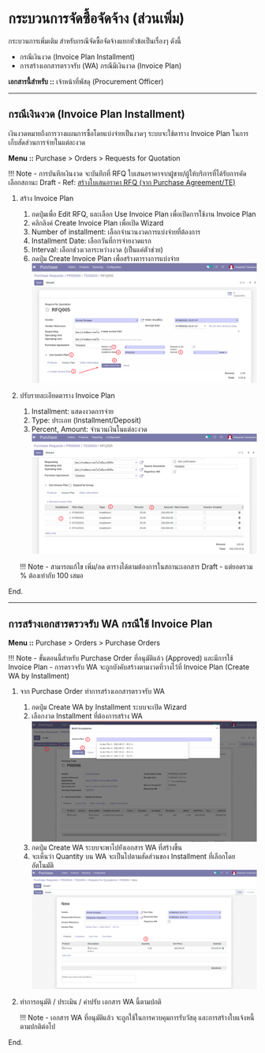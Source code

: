 # กระบวนการจัดซื้อจัดจ้าง (ส่วนเพิ่ม)

กระบวนการเพิ่มเติม สำหรับกรณีจัดซื้อจัดจ้างแยกหัวข้อเป็นเรื่องๆ ดังนี้

<!-- * วางเงินมัดจำ (Deposit) -->
* กรณีเงินงวด (Invoice Plan Installment)
* การสร้างเอกสารตรวจรับ (WA) กรณีมีเงินงวด (Invoice Plan)
<!-- * กรณีเงินงวดแบบมีเงินมัดจำ (Invoice Plan + 1st Deposit)
* เงินประกันผลงาน (Retention)
* หลักประกันสัญญา (RFQ Guarantee)
* หลักประกันการเสนอราคา/หลักประกันซอง (TE Guarantee กรณี e-Bidding)
* การทำสัญญา (Agreement) -->

**เอกสารนี้สำหรับ ::** เจ้าหน้าที่พัสดุ (Procurement Officer)

----------------------------------------------------------

<!-- ## วางเงินมัดจำ (Deposit)

เงินมัดจำหมายถึง เงินที่จ่ายให้กับ Vendor ล่วงหน้า ก่อนที่จะได้รับสินค้าหรือบริการ ซึ่งหลังจากที่ได้รับส่งมอบสินค้าหรือบริการแล้ว เงินส่วนนี้จะถูกหักออกจากการจ่ายเงินในงวดถัดๆไป

**Menu ::** Purchase > Orders > Purchase Orders

!!! Note
      - การบันทึกเงินมัดจำจะเกิดขึ้นกับเอกสาร Purchase Order ที่อนุมัติแล้วและต้องการจ่ายเงินมัดจำล่วงหน้า
      - ตัวอย่างนี้เราใช้กรณีซื้อบริการ (ไม่มีการรับสิ้นค้าเข้าคลัง)

1. สร้างเงินมัดจำ Deposit Invoice
      1. จากหน้าต่าง Purchase Order ที่อนุมัติแล้ว
      2. กดปุ่ม Request Deposit
            ![](pix/po_deposit.png)
      3. ใส่จำนวนเงินมัดจำเป็น เปอร์เซ็นต์ หรือ จำนวนเงิน
      4. กดปุ่ม Create and View Invoices
            ![](pix/po_deposit2.png)

2. ระบบพาไปยังเอกสาร Deposit Invoice (Vendor Bill) ที่ถูกสร้างขึ้น  
      1. Draft Bill
      2. เอกสารนี้จะบันทึกบัญชีเป็น Purchase Deposit
      3. ยอดเงินตามจำนวนเงินมันจำ โดยมี Qty = 1 เสมอ
            ![](pix/po_deposit_invoice.png)

3. [สร้างเอกสารตรวจรับวัสดุ WA จาก PO](po3_for_procurement_officer.md#wa-po) ตามปกติ
4. สร้างใบแจ้งหนี้ Vendor Bill (หลังการตรวจรับด้วย WA เสร็จสิ้น)
      1. กดปุ่ม Create Bill จากหน้าต่าง Purchase Order
      2. เลือกเอกสาร Work Acceptance ที่ได้ทำการตรวจรับแล้ว
      3. กดปุ่ม Create Vendor Bill
            ![](pix/po_create_invoice_w_deposit.png)
      4. ระบบจะสร้าง Vendor Bill โดยจะมีการหักเงินในส่วนที่ได้วางมัดจำไปแล้ว
            ![](pix/po_deposit_invoice2.png)

End.

---------------------------------------------------------- -->

## กรณีเงินงวด (Invoice Plan Installment)

เงินงวดหมายถึงการวางแผนการซื้อโดยแบ่งจ่ายเป็นงวดๆ ระบบจะใช้ตาราง Invoice Plan ในการเก็บสัดส่วนการจ่ายในแต่ละงวด

**Menu ::** Purchase > Orders > Requests for Quotation

!!! Note
      - การบันทึกเงินงวด จะบันทึกที่ RFQ ใบเสนอราคาจากผู้ขาย/ผู้ให้บริการที่ได้รับการคัดเลือกสถานะ Draft
      - Ref: [สร้างใบเสนอราคา RFQ (จาก Purchase Agreement/TE)](po3_for_procurement_officer.md#rfq-purchase-agreementte)

1. สร้าง Invoice Plan
      1. กดปุ่มเพื่อ Edit RFQ, และเลือก Use Invoice Plan เพื่อเปิดการใช้งาน Invoice Plan
      2. คลิกลิงค์ Create Invoice Plan เพื่อเปิด Wizard
      3. Number of installment: เลือกจำนวนงวดการแบ่งจ่ายที่ต้องการ
      4. Installment Date: เลือกวันที่การจ่ายงวดแรก
      5. Interval: เลือกช่วงเวลาระหว่างงวด (เป็นแค่ตัวช่วย)
      6. กดปุ่ม Create Invoice Plan เพื่อสร้างตารางการแบ่งจ่าย
            ![](img/ip_create_invoice_plan.png)

2. ปรับรายละเอียดตาราง Invoice Plan
      1. Installment: แสดงงวดการจ่าย
      2. Type: ประเภท (Installment/Deposit)
      3. Percent, Amount: จำนวนเงินในแต่ละงวด
            ![](img/ip_edit_invoice_plan.png)

    !!! Note
          - สามารถแก้ไข เพิ่ม/ลด ตารางได้ตามต้องการในสถานะเอกสาร Draft
          - แต่ยอดรวม % ต้องเท่ากับ 100 เสมอ

End.

----------------------------------------------------------

## การสร้างเอกสารตรวจรับ WA กรณีใช้ Invoice Plan

**Menu ::** Purchase > Orders > Purchase Orders

!!! Note
      - ขั้นตอนนี้สำหรับ Purchase Order ที่อนุมัติแล้ว (Approved) และมีการใช้ Invoice Plan
      - การตรวจรับ WA จะถูกบังคับสร้างตามงวดที่วางไว้ที่ Invoice Plan (Create WA by Installment)

1. จาก Purchase Order ทำการสร้างเอกสารตรวจรับ WA
      1. กดปุ่ม Create WA by Installment ระบบจะเปิด Wizard
      2. เลือกงวด Installment ที่ต้องการสร้าง WA
            ![](img/ip_create_wa_by_installment.png)
      3. กดปุ่ม Create WA ระบบจะพาไปยังเอกสาร WA ที่สร้างขึ้น
      4. จะเห็นว่า Quantity บน WA จะเป็นไปตามสัดส่วนของ Installment ที่เลือกโดยอัตโนมัติ
            ![](img/ip_wa_created_by_installment.png)

2. ทำการอนุมัติ / ประเมิน / ค่าปรับ เอกสาร WA นี้ตามปกติ

    !!! Note
          - เอกสาร WA ที่อนุมัติแล้ว จะถูกใช้ในการควบคุมการรับวัสดุ และการสร้างใบแจ้งหนี้ตามปกติต่อไป

End.

<!-- ----------------------------------------------------------

## กรณีเงินงวดแบบมีเงินมัดจำ (Invoice Plan + Deposit)

**Menu ::** Purchase > Orders > Requests for Quotation

!!! Note
      - การบันทึกเงินงวด + เงินมัดจำบน Invoice Plan จะบันทึกที่ RFQ 
      - Ref: [สร้างใบเสนอราคา RFQ (จาก Purchase Agreement/TE)](po3_for_procurement_officer.md#rfq-purchase-agreementte)

1. สร้าง Invoice Plan
      1. กดปุ่มเพื่อ Edit RFQ, และเลือก Use Invoice Plan เพื่อเปิดการใช้งาน Invoice Plan
      2. คลิกลิงค์ Create Invoice Plan เพื่อเปิด Wizard
      3. Number of installment: เลือกจำนวนงวดการแบ่งจ่ายที่ต้องการ
      4. **Deposit on 1st Invoice**: เลือกเพื่อให้มี Installment ที่ 0 สำหรับ Deposit
      5. Installment Date: เลือกวันที่การจ่ายงวดแรก
      6. Interval: เลือกช่วงเวลาระหว่างงวด (เป็นแค่ตัวช่วย)
      7. กดปุ่ม Create Invoice Plan เพื่อสร้างตารางการแบ่งจ่าย
            ![](pix/ip_create_invoice_plan_w_deposit.png)

2. ปรับรายละเอียดตาราง Invoice Plan
      1. Installment 0 คือ Deposit
      2. ใส่ Percent หรือ Amount (ซึ่งจะตำนวนกลับเป็น %)
      3. กดปุ่ม Create Invoice เพื่อสร้าง Deposit Invoice
            ![](pix/ip_invoice_plan_create_deposit.png)

    !!! Note
          - การสร้าง Deposit Invoice จะเป็นใบแจ้งหนี้แรกที่ถูกสร้าง และสามารถทำได้โดยที่ยังไม่มีการตรวจรับ
          - ถ้าผู้ใช้พยายามสร้าง Bill อื่นก่อนที่จะสร้าง Deposit Invoice ระบบจะไม่อนุญาต

End.

----------------------------------------------------------

## RFQ เงินประกันผลงาน (Retention)

**Menu ::** Purchase > Orders > Requests for Quotation

!!! Note
      - เงินประกันผลงาน คือ การหักเงินประกันจากเงินงวดในอัตราร้อยละหรือจำนวนเงินที่เท่าๆ กัน ทุกงวด
      - บันทึกอัตราร้อยละหรือจำนวนเงินประกันผลงาน ที่ Invoice Plan เท่านั้น
      - เจ้าหน้าที่พัสดุกำหนดอัตราร้อยละหรือจำนวนเงินประกันผลงาน (ข้อ 1) แต่การหักเงินประกันผลงานจะถูกบันทึกโดยฝ่ายบัญชีตอนจ่ายชำระเงินงวดแก่ผู้ขาย/ผู้ให้บริการ

1. กำหนดอัตราการหักเงินแต่ละงวด เป็นอัตราร้อยละหรือจำนวนเงิน เพื่อการประกันผลงาน
      ![](pix/ip_retention_on_po.png)

      <br/>

2. ดำเนินการอนุมัติ RFQ ไปจนถึงการตรวจรับวัสดุ WA ในแต่ละงวดตามกระบวนการปกติ
3. เมื่อถึงขั้นตอนการออกใบแจ้งหนี้ให้กดปุ่ม Create Bill เลือก WA เพื่อสร้าง Invoice ตามปกติ
4. ดูเอกสาร Vendor Bills ที่สร้างขึ้น
      1. ระบบจะสร้างเอกสารใบแจ้งหนี้ให้ ซึ่งเมื่อคลิกที่ปุ่ม "Vendor Bills" ระบบจะแสดงใบแจ้งหนี้ที่ถูกสร้างตาม WA และ Invoice Plan
            ![](pix/ip_view_bill.png)
      2. คลิกเข้าไปดูในแต่ละเอกสารที่สร้างขึ้นจะเห็นว่า มีการหักเงินประกันผลงานไว้ในแต่ละใบแจ้งหนี้
            ![](pix/ip_invoice_list.png)
            ![](pix/ip_invoice_retention.png)

End.

----------------------------------------------------------

## RFQ หลักประกันสัญญา (Guarantee ที่ RFQ)

**Menu ::** Purchase > Orders > Requests for Quotation

!!! Note
      - สร้างหลักประกันสัญญา ที่ RFQ ใบเสนอราคาจากผู้ขาย/ผู้ให้บริการที่ได้รับการคัดเลือก ก่อนการยืนยันเอกสารเพื่อเปลี่ยนสถานะเป็น Purchase Order ใบสั่งซื้อสั่งจ้าง
      - เจ้าหน้าที่พัสดุบันทึกหลักประกันสัญญาในตารางเท่านั้น (ข้อ 1)
      - การบันทึกหลักประกันสัญญาและการคืนหลักประกันสัญญาเมื่อครบกำหนด จะดำเนินการโดยการเงินบัญชี

1. จาก RFQ ที่ได้รับคัดเลือก สร้าง Guarantee ประเภท เงินประกันสัญญา
      1. กดปุ่ม "Guarantee"
            ![](pix/rfq_create_guarantee.png)
      2. กดปุ่ม Create เพื่อสร้าง Guarantee สำหรับ RFQ นี้
            ![](pix/rfq_create_guarantee2.png)
      3. Reference / Guarantee Method / Partner จะปรากฏโดยอัตโนมัติ
      4. กรอกวิธีการชำระเงิน และจำนวนเงินหลักประกันสัญญา
      5. ข้อมูลอ้างอิงเอกสารการบันทึกหลักประกันสัญญาในระบบ และคืนหลักประกันสัญญา โดยการเงินบัญชี
      6. Link ไปยังเอกสารที่เกี่ยวข้อง
      ![](pix/rfq_create_guarantee3.png)

      <br/>

2. การเงินบัญชีบันทึกหลักประกันสัญญา (Customer Invoice -> Payment)
      ![](pix/rfq_guarantee_receive.png)
3. เมื่อถึงกำหนดการคืนหลักประกัน การเงินบัญชีดำเนินการคืนหลักประกัน (Vendor Bill -> Payment)
      ![](pix/rfq_guarantee_return.png)
4. เอกสารหลักประกันทั้งหมด สามารถเรียกดูได้ที่เมนู Purchase > Orders > Guarantee
      ![](pix/guarantee_menu.png)

End.

----------------------------------------------------------

## หลักประกันการเสนอราคา/หลักประกันซอง (TE Guarantee กรณี e-Bidding)

**Menu ::** Purchase > Orders > Purchase Agreement

!!! Note
      - กรณี e-Bidding จะมีการวางหลักประกันการเสนอราคา/การประกันซองของทุกผู้ที่ยื่นซองประกวดราคา
      - เจ้าหน้าที่พัสดุบันทึกหลักประกันการเสนอราคาที่ TE (ข้อ 1)
      - การบันทกึหลักประกันการเสนอราคาและการคืนหลักประกันเมื่อประกาศผลการประกวดราคา ดำเนินการโดยการเงินบัญชี

1. ที่ TE สร้าง Guarantee ประเภท หลักประกันการเสนอราคา
      1. กดปุ่ม "Guarantee"
            ![](pix/te_create_guarantee.png)
      2. กดปุ่ม Create เพื่อสร้าง Guarantee สำหรับ TE นี้
            ![](pix/te_create_guarantee2.png)
      3. Reference / Guarantee Method จะปรากฏโดยอัตโนมัติ
      4. กรอกชื่อผู้เสนอราคา วิธีการชำระเงิน และจำนวนเงินสำหรับหลักประกัน
      5. ข้อมูลอ้างอิงการบันทึกหลักประกันและการคืนหลักประกัน
      6. Link ไปยังเอกสารที่เกี่ยวข้อง
      ![](pix/te_create_guarantee3.png)

      <br/>


!!! Note
      - ในตัวอย่างนี้ไม่ต้องให้ฝ่ายบัญชีดำเนินการเรียกเก็บหลักประกัน เพราะเป็นประเภท Bank Guarantee (แต่ต้องอ้างถึงที่ฟิลด์ Document Ref)
      - สรุป Guarantee Type ที่ต้องมีการเรียกเก็บเงิน (Create Invoice ?)
            ![](pix/guarantee_type.png)


End.

----------------------------------------------------------

## สร้างสัญญา (Agreement) สำหรับ RFQ/TE แบบมี Agreement

!!! Note
      - ขั้นตอนนี้ใช้สำหรับกรณีที่ TE เลือก PO Type = Agreement เท่านั้น โดย
      - RFQ ที่ได้สร้างจาก TE ประเภทนี้นี้ สามารถถูกนำไปอ้างอิงใน Agreement ได้
      - RFQ เหล่านี้จะไม่มีการ Request Validation แต่จะถูก Confirmed อัตโนมัติ เมือ Agreement ถูกใช้งาน (Activated)

**Menu ::** Agreements > Operations > Create Agreement From Template

1. กดเมนู Create Agreement From Template จะมีให้ใส่
    1. Template: Template ของสัญญา
    2. Title: หัวข้อของสัญญา
    ![](pix/ag_create_agreement_from_template.png)
2. คลิกปุ่ม Create Agreement ระบบจะสร้างและดึงรายละเอียดของสัญญาตาม Template ที่เลือก
    ![](pix/ag_create_agreement.png)
3. ใส่รายละเอียดคู่สัญญา ผู้ว่าจ้างและเลขที่ RFQ
    1. Partner: คู่สัญญา
    2. Partner Primary Contact: คนที่ลงนามสัญญาของคู่สัญญา
    3. Partner Witness: พยานของคู่สัญญา
    4. Company: ผู้ว่าจ้าง
    5. Company Primary Contact: คนที่ลงนามสัญญาของผู้ว่าจ้าง
    6. Company Witness: พยานของผู้ว่าจ้าง
    7. RFQ: เลขที่ใบเสนอราคา (แบบ PO Type = Agreement)
    ![](pix/ag_new_agreement.png)
4. ใส่เงินงวดของสัญญา (Invoice Plan)
    1. คลิกเข้าไปที่ link เอกสาร RFQ
    ![](pix/ag_invoice_plan.png)
    2. กดปุ่ม Edit และเลือก Use Invoice Plan เพื่อเปิดการใช้งาน Invoice Plan
    ![](pix/ag_invoice_plan2.png)
    3. คลิกลิงค์ Create Invoice Plan เพื่อเปิด Wizard
        1. Number of Installment: ใส่จำนวนงวดของสัญญา
        2. Installment Date: ใส่วันที่งวดแรกของสัญญา
        3. Interval: ช่วงเวลาระหว่างงวด (เป็นตัวช่วย)
        4. กดปุ่ม Create Invoice Plan เพื่อสร้างตารางการชำระเงินงวด
        ![](pix/ag_invoice_plan3.png)
    4. ปรับรายละเอียดตารางการชำระเงินงวด
        1. Installment: หมายเลขงวดของการชำระเงิน
        2. Plan Date: วันที่ที่จะต้องชำระเงิน
        3. Type: ประเภทของ Invoice Plan (Installment, Deposit)
        4. Percent: ใส่เป็นเปอร์เซนต์การชำระในแต่ละงวดได้ ระบบจะคำนวณจำนวนเงิน (Amount) ในแต่ละงวดให้อัตโนมัติ
        5. Amount: จำนวนเงินในแต่ละงวด (ระบบจะแสดงเมื่อคลิก 3 จุดด้านขวาของตารางและเลือก Amount)
        ![](pix/ag_invoice_plan4.png)
5. เงินงวดที่กรอกใน RFQ จะแสดงใน Agreement (ตาราง Invoice Plan ใน RFQ คือตารางเดียวกับที่อยู่บน Agreement)
    ![](pix/ag_invoice_plan5.png)
6. ทดลองพิมพ์สัญญาโดยเข้าไปที่ Print > Contract Document (NxPO) จะเห็นข้อมูลบนเอกสารที่แสดงออกมาบน Form เช่น เงินงวด และที่ Highlight สีเขียวจะเป็นส่วนที่เจ้าหน้าที่พัสดุต้องแก้ไข
    ![](pix/ag_print_contract_document.png)
    ![](pix/ag_print_contract_document2.png)
7. แก้ไขข้อความบนสัญญา ซึ่งจะมี 4 ส่วนคือ
    1. Recitals
    2. Sections
        1. Section 1 (Header): แสดงชื่อสัญญา
        2. Section 2 (Detail): รายละเอียดของคู่สัญญาและผู้ว่าจ้าง
        3. Section 3 (Footer): ส่วนที่ให้ลงลายมือชื่อของคู่สัญญาและผู้ว่าจ้าง
    3. Clauses: แต่ละข้อของสัญญา
    4. Appendices: ภาคผนวก
    ![](pix/ag_print_contract_document3.png)
    ![](pix/ag_print_contract_document4.png)
8. ถ้าข้อความบนสัญญาถูกต้องหมดแล้ว ให้พิมพ์สัญญาเพื่อเซ็นลงนามทั้ง 2 ฝ่าย และถ้าต้องการแนบสัญญากลับเข้าระบบ ให้คลิก Add attachments ด้านล่างเอกสาร
![](pix/ag_add_attachment.png)
9. คลิก Active สัญญาและใส่ระยะเวลาของสัญญา
    1. Start Date: วันที่เริ่มต้นสัญญา
    2. Duration: ระยะเวลาของสัญญา ใส่เป็น ปี เดือน วัน ได้
    3. End Date: วันที่สิ้นสุดสัญญา ระบบจะคำนวณจาก Start Date + Duration
    4. คลิก Active Agreement
    ![](pix/ag_active_agreement.png)
10. RFQ ที่ได้รับเลือกไปทำสัญญาจะถูก Confirmed และเปลี่ยนสถานะเป็น Purchase Order, RFQ ใบที่เหลือจะถูก Cancel พร้อมบันทึกเหตุผลการยกเลิก "ไม่ได้รับการคัดเลือก"
    ![](pix/ag_rfq_list.png)

!!! Note
    - Template สัญญาใหม่สร้างได้ที่ Agreements > Configuration > Templates (ต้องมีความรู้ทางด้านการเขียน code มาบ้าง)
    - Template ที่เลือกตอนจังหวะสร้างสัญญาต้องอยู่ในสถานะ Active แล้วเท่านั้น
    - สัญญาที่สร้างเข้าไปดูได้ที่ Agreements > Operations > Agreements
    - สัญญาที่ยกเลิกหรือหมดอายุให้เข้ามา Inactive

End. -->